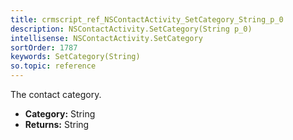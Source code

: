 ```yaml
---
title: crmscript_ref_NSContactActivity_SetCategory_String_p_0
description: NSContactActivity.SetCategory(String p_0)
intellisense: NSContactActivity.SetCategory
sortOrder: 1787
keywords: SetCategory(String)
so.topic: reference
---
```



The contact category.



* **Category:** String
* **Returns:** String


